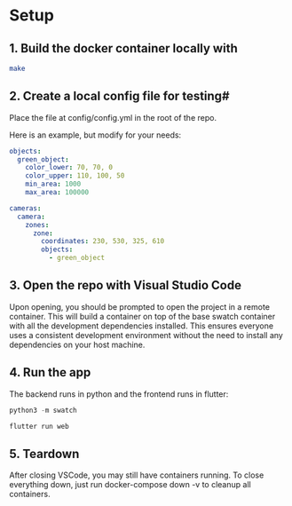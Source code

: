 # Setup

## 1. Build the docker container locally with

```bash
make
```

## 2. Create a local config file for testing#
Place the file at config/config.yml in the root of the repo.

Here is an example, but modify for your needs:

```yaml
objects:
  green_object:
    color_lower: 70, 70, 0
    color_upper: 110, 100, 50
    min_area: 1000
    max_area: 100000

cameras:
  camera:
    zones:
      zone:
        coordinates: 230, 530, 325, 610
        objects:
          - green_object
```

## 3. Open the repo with Visual Studio Code

Upon opening, you should be prompted to open the project in a remote container. This will build a container on top of the base swatch container with all the development dependencies installed. This ensures everyone uses a consistent development environment without the need to install any dependencies on your host machine.

## 4. Run the app

The backend runs in python and the frontend runs in flutter:

```python
python3 -m swatch
```

```bash
flutter run web
```

## 5. Teardown

After closing VSCode, you may still have containers running. To close everything down, just run docker-compose down -v to cleanup all containers.
